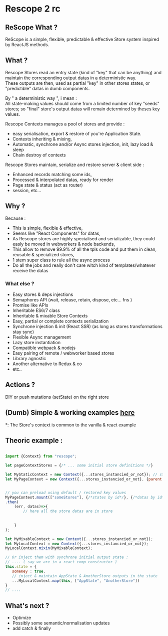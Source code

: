 # Rescope 2 rc

## ReScope What ?

ReScope is a simple, flexible, predictable \& effective Store system inspired by ReactJS methods.

## What ?

Rescope Stores read an entry state (kind of "key" that can be anything) and maintain the corresponding output datas in a deterministic way.<br>
These outputs are then, used as partial "key" in other stores states, or "predictible" datas in dumb components.<br>

By " a deterministic way ", i mean : <br/>
All state-making values should come from a limited number of key "seeds" stores; so "final" store's output datas will remain determined by theses key values.

Rescope Contexts manages a pool of stores and provide :
- easy serialisation, export & restore of you're Application State.
- Contexts inheriting & mixing,
- Automatic, synchrone and/or Async stores injection, init, lazy load & sleep
- Chain destroy of contexts

Rescope Stores maintain, serialize and restore server & client side :
- Enhanced records matching some ids,
- Processed & interpolated datas, ready for render
- Page state & status (act as router)
- session, etc... 

## Why ?

Because :

- This is simple, flexible & effective,
- Seems like "React Components" for datas,
- As Rescope stores are highly specialised and serializable, they could easly be moved in webworkers & node backends,
- This allow to remove 99.9% of all the tpls code and put them in clean, reusable & specialized stores, 
- 1 stem super class to rule all the async process
- Do all the jobs and really don't care witch kind of templates/whatever receive the datas
 
### What else ?

- Easy stores & deps injections
- Semaphores API (wait, release, retain, dispose, etc... fns )
- Promise like APIs
- Inheritable ES6/7 class
- Inheritable & mixable Store Contexts
- Easy, partial or complete contexts serialization
- Synchrone injection & init (React SSR) (as long as stores transformations stay sync)
- Flexible Async management
- Lazy store instantiation
- Compatible webpack & nodejs
- Easy pairing of remote / webworker based stores
- Library agnostic
- Another alternative to Redux & co
- etc..

## Actions ?

DIY or push mutations (setState) on the right store

## (Dumb) Simple \& working examples [here](src/example) 

\*: The Store's context is common to the vanilla & react example

## Theoric example :

``` jsx

import {Context} from "rescope";

let pageContextStores = {/* ... some initial store definitions */}

let MyStaticContext = new Context({...stores_instancied_or_not}); // stores are lazy instanciated on the context hashmap
let MyPageContext = new Context({...stores_instancied_or_not}, {parent:MyStaticContext});


// you can preload using default / restored key values
MyPageContext.mount(["someStores"], {/*states by id*/}, {/*datas by id*/})
.then(
    (err, datas)=>{
        // here all the store datas are in store
        
   
    }
);

let MyMixableContext = new Context({...stores_instancied_or_not});
let MyLocalContext = new Context({...stores_instancied_or_not});
MyLocalContext.mixin(MyMixableContext);

// Or inject them with synchrone initial output state :
// .... ( say we are in a react comp constructor )
this.state = {
   someKey : true,
   // inject & maintain AppState & AnotherStore outputs in the state
   ...MyLocalContext.map(this, ["AppState", "AnotherStore"])
}
// ....

```



## What's next ?

- Optimize
- Possibly some semantic/normalisation updates
- add catch & finally